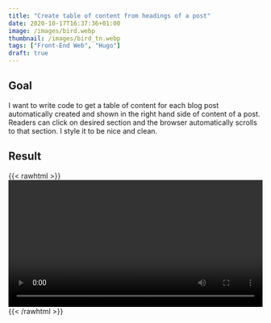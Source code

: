 ```yaml
---
title: "Create table of content from headings of a post"
date: 2020-10-17T16:37:36+01:00
image: /images/bird.webp
thumbnail: /images/bird_tn.webp
tags: ["Front-End Web", "Hugo"]
draft: true
---
```


## Goal

I want to write code to get a table of content for each blog post automatically created and shown in the right hand side of content of a post. Readers can click on desired section and the browser automatically scrolls to that section. I style it to be nice and clean.

## Result



{{< rawhtml >}}
<video width=100% controls>
  <source src="/videos/table_of_contents.webm" type="video/webm">
Your browser does not support the video tag.
</video>
{{< /rawhtml >}}


